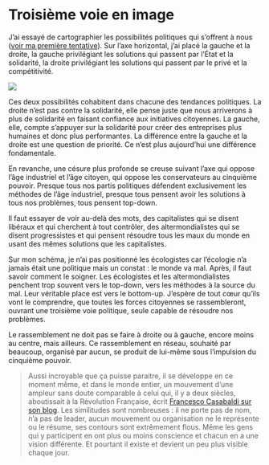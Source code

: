 # Troisième voie en image

J’ai essayé de cartographier les possibilités politiques qui s’offrent à nous ([voir ma première tentative](https://tcrouzet.com/2006/08/30/des-politiques/)). Sur l’axe horizontal, j’ai placé la gauche et la droite, la gauche privilégiant les solutions qui passent par l’État et la solidarité, la droite privilégiant les solutions qui passent par le privé et la compétitivité.<span id="more-263"></span>

![](https://tcrouzet.com/images_tc/200611politiques.gif)

Ces deux possibilités cohabitent dans chacune des tendances politiques. La droite n’est pas contre la solidarité, elle pense juste que nous arriverons à plus de solidarité en faisant confiance aux initiatives citoyennes. La gauche, elle, compte s’appuyer sur la solidarité pour créer des entreprises plus humaines et donc plus performantes. La différence entre la gauche et la droite est une question de priorité. Ce n’est plus aujourd’hui une différence fondamentale.

En revanche, une césure plus profonde se creuse suivant l’axe qui oppose l’âge industriel et l’âge citoyen, qui oppose les conservateurs au cinquième pouvoir. Presque tous nos partis politiques défendent exclusivement les méthodes de l’âge industriel, presque tous pensent avoir les solutions à tous nos problèmes, tous pensent top-down.

Il faut essayer de voir au-delà des mots, des capitalistes qui se disent libéraux et qui cherchent à tout contrôler, des altermondialistes qui se disent progressistes et qui pensent résoudre tous les maux du monde en usant des mêmes solutions que les capitalistes.

Sur mon schéma, je n’ai pas positionné les écologistes car l’écologie n’a jamais était une politique mais un constat : le monde va mal. Après, il faut savoir comment le soigner. Les écologistes et les altermondialistes penchent trop souvent vers le top-down, vers les méthodes à la source du mal. Leur véritable place est vers le bottom-up. J’espère de tout cœur qu’ils vont le comprendre, que toutes les forces citoyennes se rassembleront, ouvrant une troisième voie politique, seule capable de résoudre nos problèmes.

Le rassemblement ne doit pas se faire à droite ou à gauche, encore moins au centre, mais ailleurs. Ce rassemblement en réseau, souhaité par beaucoup, organisé par aucun, se produit de lui-même sous l’impulsion du cinquième pouvoir.

> Aussi incroyable que ça puisse paraitre, il se développe en ce moment même, et dans le monde entier, un mouvement d’une ampleur sans doute comparable à celui qui, il y a deux siècles, aboutissait à la Révolution Française, écrit [Francesco Casabaldi sur son blog](http://francescocasabaldi.typepad.com/francesco_casabaldi/2006/10/tsunami_politiq.html). Les similitudes sont nombreuses : il ne porte pas de nom, n’a pas de leader, aucun mouvement ou organisation ne le représente ou le résume, ses contours sont extrêmement flous. Même les gens qui y participent en ont plus ou moins conscience et chacun en a une vision différente. Et pourtant il existe et devient un peu plus visible chaque jour.